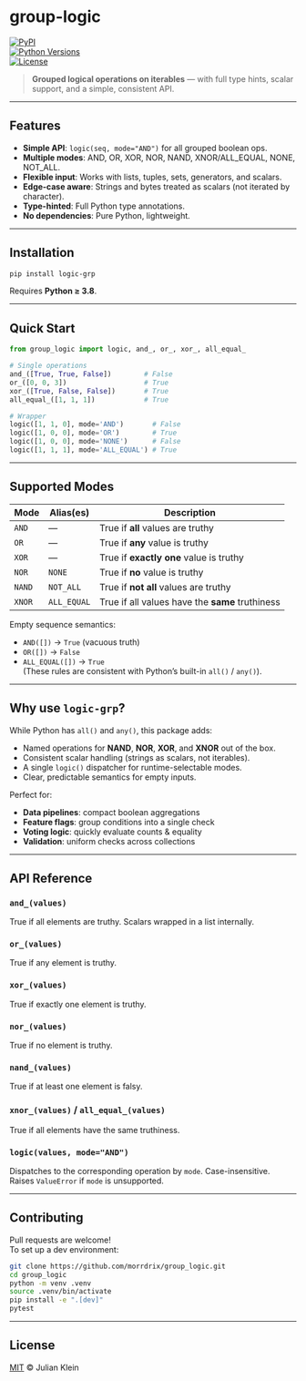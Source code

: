 # group-logic

[![PyPI](https://img.shields.io/pypi/v/logic-grp.svg)](https://pypi.org/project/logic-grp/)  
[![Python Versions](https://img.shields.io/pypi/pyversions/logic-grp.svg)](https://pypi.org/project/logic-grp/)  
[![License](https://img.shields.io/pypi/l/logic-grp.svg)](LICENSE)

> **Grouped logical operations on iterables** — with full type hints, scalar support, and a simple, consistent API.

---

## Features

- **Simple API**: `logic(seq, mode="AND")` for all grouped boolean ops.
- **Multiple modes**: AND, OR, XOR, NOR, NAND, XNOR/ALL_EQUAL, NONE, NOT_ALL.
- **Flexible input**: Works with lists, tuples, sets, generators, and scalars.
- **Edge-case aware**: Strings and bytes treated as scalars (not iterated by character).
- **Type-hinted**: Full Python type annotations.
- **No dependencies**: Pure Python, lightweight.

---

## Installation

```bash
pip install logic-grp
```

Requires **Python ≥ 3.8**.

---

## Quick Start
```python
from group_logic import logic, and_, or_, xor_, all_equal_

# Single operations
and_([True, True, False])        # False
or_([0, 0, 3])                   # True
xor_([True, False, False])       # True
all_equal_([1, 1, 1])            # True

# Wrapper
logic([1, 1, 0], mode='AND')       # False
logic([1, 0, 0], mode='OR')        # True
logic([1, 0, 0], mode='NONE')      # False
logic([1, 1, 1], mode='ALL_EQUAL') # True
```

---

## Supported Modes

| Mode         | Alias(es)       | Description                                     |
|--------------|-----------------|-------------------------------------------------|
| `AND`        | —               | True if **all** values are truthy               |
| `OR`         | —               | True if **any** value is truthy                  |
| `XOR`        | —               | True if **exactly one** value is truthy          |
| `NOR`        | `NONE`          | True if **no** value is truthy                   |
| `NAND`       | `NOT_ALL`       | True if **not all** values are truthy            |
| `XNOR`       | `ALL_EQUAL`     | True if all values have the **same** truthiness  |

Empty sequence semantics:  
- `AND([])` → `True` (vacuous truth)  
- `OR([])` → `False`  
- `ALL_EQUAL([])` → `True`  
(These rules are consistent with Python’s built-in `all()` / `any()`).

---

## Why use `logic-grp`?

While Python has `all()` and `any()`, this package adds:

- Named operations for **NAND**, **NOR**, **XOR**, and **XNOR** out of the box.
- Consistent scalar handling (strings as scalars, not iterables).
- A single `logic()` dispatcher for runtime-selectable modes.
- Clear, predictable semantics for empty inputs.

Perfect for:
- **Data pipelines**: compact boolean aggregations
- **Feature flags**: group conditions into a single check
- **Voting logic**: quickly evaluate counts & equality
- **Validation**: uniform checks across collections

---

## API Reference

### `and_(values)`
True if all elements are truthy. Scalars wrapped in a list internally.

### `or_(values)`
True if any element is truthy.

### `xor_(values)`
True if exactly one element is truthy.

### `nor_(values)`
True if no element is truthy.

### `nand_(values)`
True if at least one element is falsy.

### `xnor_(values)` / `all_equal_(values)`
True if all elements have the same truthiness.

### `logic(values, mode="AND")`
Dispatches to the corresponding operation by `mode`. Case-insensitive.  
Raises `ValueError` if `mode` is unsupported.

---

## Contributing

Pull requests are welcome!  
To set up a dev environment:

```bash
git clone https://github.com/morrdrix/group_logic.git
cd group_logic
python -m venv .venv
source .venv/bin/activate
pip install -e ".[dev]"
pytest
```

---

## License

[MIT](LICENSE) © Julian Klein

